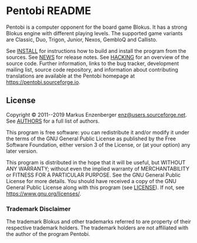 Pentobi README
==============

Pentobi is a computer opponent for the board game Blokus. It has a
strong Blokus engine with different playing levels. The supported
game variants are Classic, Duo, Trigon, Junior, Nexos, GembloQ and
Callisto.

See [INSTALL](INSTALL.md) for instructions how to build and install
the program from the sources. See [NEWS](NEWS.md) for release notes.
See [HACKING](HACKING.md) for an overview of the source code. Further
information, links to the bug tracker, development mailing list, source
code repository, and information about contributing translations are
available at the Pentobi homepage at https://pentobi.sourceforge.io.

License
-------

Copyright &copy; 2011--2019 Markus Enzenberger <enz@users.sourceforge.net>.
See [AUTHORS](AUTHORS.md) for a full list of authors.

This program is free software: you can redistribute it and/or modify it
under the terms of the GNU General Public License as published by the
Free Software Foundation, either version 3 of the License, or (at your
option) any later version.

This program is distributed in the hope that it will be useful, but
WITHOUT ANY WARRANTY; without even the implied warranty of
MERCHANTABILITY or FITNESS FOR A PARTICULAR PURPOSE. See the
GNU General Public License for more details. You should have received
a copy of the GNU General Public License along with this program (see
[LICENSE](LICENSE.md)). If not, see <https://www.gnu.org/licenses/>.

### Trademark Disclaimer

The trademark Blokus and other trademarks referred to are property of
their respective trademark holders. The trademark holders are not
affiliated with the author of the program Pentobi.
